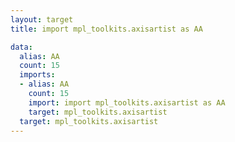 ```yaml
---
layout: target
title: import mpl_toolkits.axisartist as AA

data:
  alias: AA
  count: 15
  imports:
  - alias: AA
    count: 15
    import: import mpl_toolkits.axisartist as AA
    target: mpl_toolkits.axisartist
  target: mpl_toolkits.axisartist
---
```

